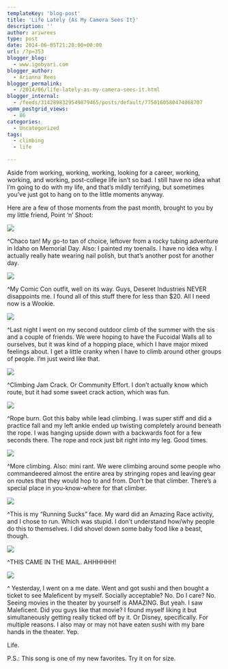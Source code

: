 ```yaml
---
templateKey: 'blog-post'
title: 'Life Lately {As My Camera Sees It}'
description: ''
author: ariwrees
type: post
date: 2014-06-05T21:28:00+00:00
url: /?p=353
blogger_blog:
  - www.igobyari.com
blogger_author:
  - Arianna Rees
blogger_permalink:
  - /2014/06/life-lately-as-my-camera-sees-it.html
blogger_internal:
  - /feeds/3142898329549879465/posts/default/7750160580474068707
wpmm_postgrid_views:
  - 86
categories:
  - Uncategorized
tags:
  - climbing
  - life

---
```

Aside from working, working, working, looking for a career, working, working, and working, post-college life isn’t so bad. I still have no idea what I’m going to do with my life, and that’s mildly terrifying, but sometimes you’ve just got to hang on to the little moments anyway.

Here are a few of those moments from the past month, brought to you by my little friend, Point ‘n’ Shoot:

[![](https://www.igobyari.com/wp-content/uploads/2014/06/chacoburn.jpg)](https://www.igobyari.com/wp-content/uploads/2014/06/chacoburn.jpg)

^Chaco tan! My go-to tan of choice, leftover from a rocky tubing adventure in Idaho on Memorial Day. Also: I painted my toenails. I have no idea why. I actually really hate wearing nail polish, but that’s another post for another day. 

[![](https://www.igobyari.com/wp-content/uploads/2014/06/hansolo.jpg)](https://www.igobyari.com/wp-content/uploads/2014/06/hansolo.jpg)

^My Comic Con outfit, well on its way. Guys, Deseret Industries NEVER disappoints me. I found all of this stuff there for less than $20. All I need now is a Wookie. 

[![](https://www.igobyari.com/wp-content/uploads/2014/06/rockclibm2.jpg)](https://www.igobyari.com/wp-content/uploads/2014/06/rockclibm2.jpg)

^Last night I went on my second outdoor climb of the summer with the sis and a couple of friends. We were hoping to have the Fucoidal Walls all to ourselves, but it was kind of a hopping place, which I have major mixed feelings about. I get a little cranky when I have to climb around other groups of people. I’m just weird like that. 

[![](https://www.igobyari.com/wp-content/uploads/2014/06/rockclimb1.jpg)](https://www.igobyari.com/wp-content/uploads/2014/06/rockclimb1.jpg)

^Climbing Jam Crack. Or Community Effort. I don’t actually know which route, but it had some sweet crack action, which was fun. 

[![](https://www.igobyari.com/wp-content/uploads/2014/06/rockclimb3.jpg)](https://www.igobyari.com/wp-content/uploads/2014/06/rockclimb3.jpg)

^Rope burn. Got this baby while lead climbing. I was super stiff and did a practice fall and my left ankle ended up twisting completely around beneath the rope. I was hanging upside down with a backwards foot for a few seconds there. The rope and rock just bit right into my leg. Good times. 

[![](https://www.igobyari.com/wp-content/uploads/2014/06/rockclimb.jpg)](https://www.igobyari.com/wp-content/uploads/2014/06/rockclimb.jpg)

^More climbing. Also: mini rant. We were climbing around some people who commandeered almost the entire area by stringing ropes and leaving gear on routes that they would hop to and from. Don’t be that climber. There’s a special place in you-know-where for that climber. 

[![](https://www.igobyari.com/wp-content/uploads/2014/06/runface.jpg)](https://www.igobyari.com/wp-content/uploads/2014/06/runface.jpg)

^This is my “Running Sucks” face. My ward did an Amazing Race activity, and I chose to run. Which was stupid. I don’t understand how/why people do this to themselves. I did shovel down some baby food like a beast, though. 

[![](https://www.igobyari.com/wp-content/uploads/2014/06/wicked.jpg)](https://www.igobyari.com/wp-content/uploads/2014/06/wicked.jpg)

^THIS CAME IN THE MAIL. AHHHHHH!

[![](https://www.igobyari.com/wp-content/uploads/2014/06/dateme.jpg)](https://www.igobyari.com/wp-content/uploads/2014/06/dateme.jpg)

^ Yesterday, I went on a me date. Went and got sushi and then bought a ticket to see Maleficent by myself. Socially acceptable? No. Do I care? No. Seeing movies in the theater by yourself is AMAZING. But yeah. I saw Maleficent. Did you guys like that movie? I found myself liking it but simultaneously getting really ticked off by it. Or Disney, specifically. For multiple reasons. I also may or may not have eaten sushi with my bare hands in the theater. Yep.

Life.

P.S.: This song is one of my new favorites. Try it on for size.